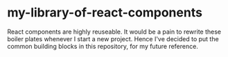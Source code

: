 # my-library-of-react-components
React components are highly reuseable. It would be a pain to rewrite these boiler plates whenever I start a new project. Hence I've decided to put the common 
building blocks in this repository, for my future reference.
